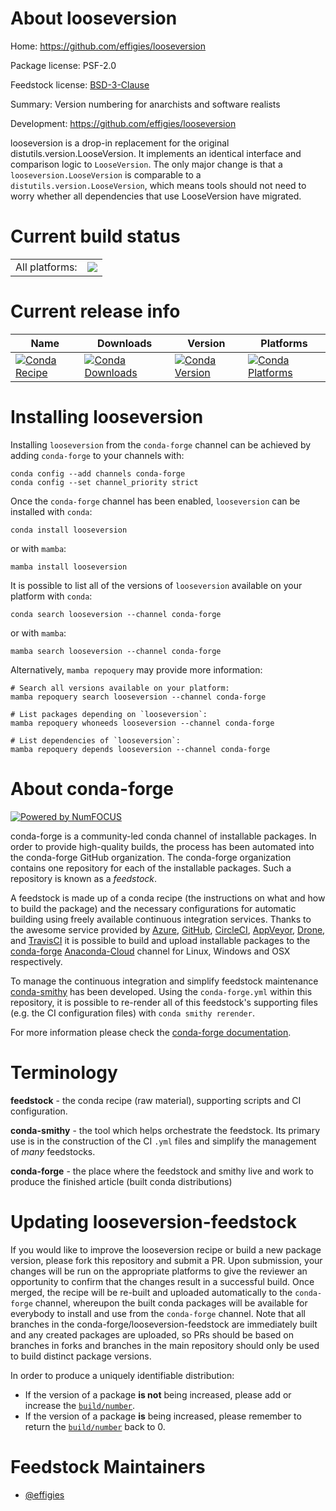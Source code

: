 About looseversion
==================

Home: https://github.com/effigies/looseversion

Package license: PSF-2.0

Feedstock license: [BSD-3-Clause](https://github.com/conda-forge/looseversion-feedstock/blob/main/LICENSE.txt)

Summary: Version numbering for anarchists and software realists

Development: https://github.com/effigies/looseversion

looseversion is a drop-in replacement for the original distutils.version.LooseVersion.
It implements an identical interface and comparison logic to `LooseVersion`.
The only major change is that a `looseversion.LooseVersion` is comparable to a
`distutils.version.LooseVersion`, which means tools should not need to worry whether
all dependencies that use LooseVersion have migrated.


Current build status
====================


<table><tr><td>All platforms:</td>
    <td>
      <a href="https://dev.azure.com/conda-forge/feedstock-builds/_build/latest?definitionId=16262&branchName=main">
        <img src="https://dev.azure.com/conda-forge/feedstock-builds/_apis/build/status/looseversion-feedstock?branchName=main">
      </a>
    </td>
  </tr>
</table>

Current release info
====================

| Name | Downloads | Version | Platforms |
| --- | --- | --- | --- |
| [![Conda Recipe](https://img.shields.io/badge/recipe-looseversion-green.svg)](https://anaconda.org/conda-forge/looseversion) | [![Conda Downloads](https://img.shields.io/conda/dn/conda-forge/looseversion.svg)](https://anaconda.org/conda-forge/looseversion) | [![Conda Version](https://img.shields.io/conda/vn/conda-forge/looseversion.svg)](https://anaconda.org/conda-forge/looseversion) | [![Conda Platforms](https://img.shields.io/conda/pn/conda-forge/looseversion.svg)](https://anaconda.org/conda-forge/looseversion) |

Installing looseversion
=======================

Installing `looseversion` from the `conda-forge` channel can be achieved by adding `conda-forge` to your channels with:

```
conda config --add channels conda-forge
conda config --set channel_priority strict
```

Once the `conda-forge` channel has been enabled, `looseversion` can be installed with `conda`:

```
conda install looseversion
```

or with `mamba`:

```
mamba install looseversion
```

It is possible to list all of the versions of `looseversion` available on your platform with `conda`:

```
conda search looseversion --channel conda-forge
```

or with `mamba`:

```
mamba search looseversion --channel conda-forge
```

Alternatively, `mamba repoquery` may provide more information:

```
# Search all versions available on your platform:
mamba repoquery search looseversion --channel conda-forge

# List packages depending on `looseversion`:
mamba repoquery whoneeds looseversion --channel conda-forge

# List dependencies of `looseversion`:
mamba repoquery depends looseversion --channel conda-forge
```


About conda-forge
=================

[![Powered by
NumFOCUS](https://img.shields.io/badge/powered%20by-NumFOCUS-orange.svg?style=flat&colorA=E1523D&colorB=007D8A)](https://numfocus.org)

conda-forge is a community-led conda channel of installable packages.
In order to provide high-quality builds, the process has been automated into the
conda-forge GitHub organization. The conda-forge organization contains one repository
for each of the installable packages. Such a repository is known as a *feedstock*.

A feedstock is made up of a conda recipe (the instructions on what and how to build
the package) and the necessary configurations for automatic building using freely
available continuous integration services. Thanks to the awesome service provided by
[Azure](https://azure.microsoft.com/en-us/services/devops/), [GitHub](https://github.com/),
[CircleCI](https://circleci.com/), [AppVeyor](https://www.appveyor.com/),
[Drone](https://cloud.drone.io/welcome), and [TravisCI](https://travis-ci.com/)
it is possible to build and upload installable packages to the
[conda-forge](https://anaconda.org/conda-forge) [Anaconda-Cloud](https://anaconda.org/)
channel for Linux, Windows and OSX respectively.

To manage the continuous integration and simplify feedstock maintenance
[conda-smithy](https://github.com/conda-forge/conda-smithy) has been developed.
Using the ``conda-forge.yml`` within this repository, it is possible to re-render all of
this feedstock's supporting files (e.g. the CI configuration files) with ``conda smithy rerender``.

For more information please check the [conda-forge documentation](https://conda-forge.org/docs/).

Terminology
===========

**feedstock** - the conda recipe (raw material), supporting scripts and CI configuration.

**conda-smithy** - the tool which helps orchestrate the feedstock.
                   Its primary use is in the construction of the CI ``.yml`` files
                   and simplify the management of *many* feedstocks.

**conda-forge** - the place where the feedstock and smithy live and work to
                  produce the finished article (built conda distributions)


Updating looseversion-feedstock
===============================

If you would like to improve the looseversion recipe or build a new
package version, please fork this repository and submit a PR. Upon submission,
your changes will be run on the appropriate platforms to give the reviewer an
opportunity to confirm that the changes result in a successful build. Once
merged, the recipe will be re-built and uploaded automatically to the
`conda-forge` channel, whereupon the built conda packages will be available for
everybody to install and use from the `conda-forge` channel.
Note that all branches in the conda-forge/looseversion-feedstock are
immediately built and any created packages are uploaded, so PRs should be based
on branches in forks and branches in the main repository should only be used to
build distinct package versions.

In order to produce a uniquely identifiable distribution:
 * If the version of a package **is not** being increased, please add or increase
   the [``build/number``](https://docs.conda.io/projects/conda-build/en/latest/resources/define-metadata.html#build-number-and-string).
 * If the version of a package **is** being increased, please remember to return
   the [``build/number``](https://docs.conda.io/projects/conda-build/en/latest/resources/define-metadata.html#build-number-and-string)
   back to 0.

Feedstock Maintainers
=====================

* [@effigies](https://github.com/effigies/)

